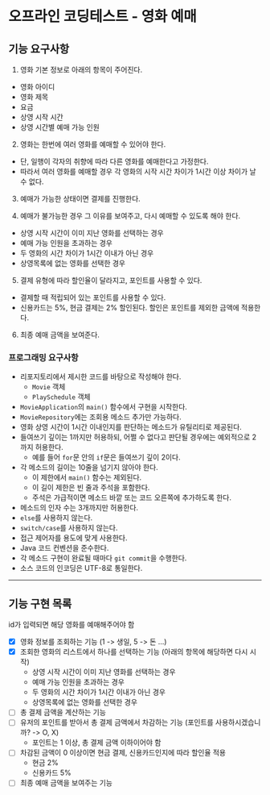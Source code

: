 # 오프라인 코딩테스트 - 영화 예매

## 기능 요구사항

1. 영화 기본 정보로 아래의 항목이 주어진다.
  * 영화 아이디
  * 영화 제목
  * 요금
  * 상영 시작 시간
  * 상영 시간별 예매 가능 인원

2. 영화는 한번에 여러 영화를 예매할 수 있어야 한다.
  * 단, 일행이 각자의 취향에 따라 다른 영화를 예매한다고 가정한다.
  * 따라서 여러 영화를 예매할 경우 각 영화의 시작 시간 차이가 1시간 이상 차이가 날 수 없다.

3. 예매가 가능한 상태이면 결제를 진행한다.

4. 예매가 불가능한 경우 그 이유를 보여주고, 다시 예매할 수 있도록 해야 한다.  
  * 상영 시작 시간이 이미 지난 영화를 선택하는 경우
  * 예매 가능 인원을 초과하는 경우
  * 두 영화의 시간 차이가 1시간 이내가 아닌 경우
  * 상영목록에 없는 영화를 선택한 경우

5. 결제 유형에 따라 할인율이 달라지고, 포인트를 사용할 수 있다.
  * 결제할 때 적립되어 있는 포인트를 사용할 수 있다.
  * 신용카드는 5%, 현금 결제는 2% 할인된다. 할인은 포인트를 제외한 금액에 적용한다.

6. 최종 예매 금액을 보여준다.

### 프로그래밍 요구사항
* 리포지토리에서 제시한 코드를 바탕으로 작성해야 한다.
    * `Movie` 객체
    * `PlaySchedule` 객체
* `MovieApplication`의 `main()` 함수에서 구현을 시작한다.
* `MovieRepository`에는 조회용 메소드 추가만 가능하다.
* 영화 상영 시간이 1시간 이내인지를 판단하는 메소드가 유틸리티로 제공된다.
* 들여쓰기 깊이는 1까지만 허용하되, 어쩔 수 없다고 판단될 경우에는 예외적으로 2까지 허용한다.
    * 예를 들어 `for`문 안의 `if`문은 들여쓰기 깊이 2이다.
* 각 메소드의 길이는 10줄을 넘기지 않아야 한다.
    * 이 제한에서 `main()` 함수는 제외된다.
    * 이 길이 제한은 빈 줄과 주석을 포함한다.
    * 주석은 가급적이면 메소드 바깥 또는 코드 오른쪽에 추가하도록 한다.
* 메소드의 인자 수는 3개까지만 허용한다.
* `else`를 사용하지 않는다.
* `switch/case`를 사용하지 않는다.
* 접근 제어자를 용도에 맞게 사용한다.
* Java 코드 컨벤션을 준수한다.
* 각 메소드 구현이 완료될 때마다 `git commit`을 수행한다.
* 소스 코드의 인코딩은 UTF-8로 통일한다.

-----

## 기능 구현 목록
id가 입력되면 해당 영화를 예매해주어야 함

- [x] 영화 정보를 조회하는 기능 (1 -> 생일, 5 -> 돈 ...)
- [x] 조회한 영화의 리스트에서 하나를 선택하는 기능 (아래의 항목에 해당하면 다시 시작)
  * 상영 시작 시간이 이미 지난 영화를 선택하는 경우
  * 예매 가능 인원을 초과하는 경우
  * 두 영화의 시간 차이가 1시간 이내가 아닌 경우
  * 상영목록에 없는 영화를 선택한 경우
- [ ] 총 결제 금액을 계산하는 기능
- [ ] 유저의 포인트를 받아서 총 결제 금액에서 차감하는 기능 (포인트를 사용하시겠습니까? -> O, X)
  * 포인트는 1 이상, 총 결제 금액 이하이어야 함
- [ ] 차감된 금액이 0 이상이면 현금 결제, 신용카드인지에 따라 할인율 적용
  * 현금 2%
  * 신용카드 5%
- [ ] 최종 예매 금액을 보여주는 기능